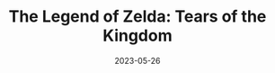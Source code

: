 ---
title: 'The Legend of Zelda: Tears of the Kingdom'
tags:
  - platform_switch
  - genre_action-adventure
physical: true
digital: true
guide: true
pending: false
date: 2023-05-26
---